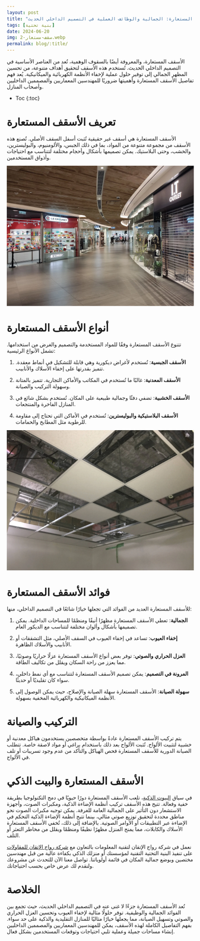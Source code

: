 ```yaml
---
layout: post
title: "الأسقف المستعارة: الجمالية والوظائف العملية في التصميم الداخلي الحديث"
tags: [بنية تحتية]
date: 2024-06-20
img: سقف-مستعار-2.webp
permalink: blog/:title/
---
```




الأسقف المستعارة، والمعروفة أيضًا بالسقوف الوهمية، تُعد من العناصر الأساسية في التصميم الداخلي الحديث. تُستخدم هذه الأسقف لتحقيق أهداف متنوعة، من تحسين المظهر الجمالي إلى توفير حلول عملية لإخفاء الأنظمة الكهربائية والميكانيكية. يُعد فهم تفاصيل الأسقف المستعارة وأهميتها ضروريًا للمهندسين المعماريين والمصممين الداخليين وأصحاب المنازل.


* Toc
{:toc}

# تعريف الأسقف المستعارة

الأسقف المستعارة هي أسقف غير حقيقية تُثبت أسفل السقف الأصلي. تُصنع هذه الأسقف من مجموعة متنوعة من المواد، بما في ذلك الجبس، والألومنيوم، والبوليسترين، والخشب، وحتى البلاستيك. يمكن تصميمها بأشكال وأحجام مختلفة لتتناسب مع احتياجات وأذواق المستخدمين.

![سقف مستعار خشبي](/assets/img/سقف-مستعار-1.webp)

# أنواع الأسقف المستعارة

تتنوع الأسقف المستعارة وفقًا للمواد المستخدمة والتصميم والغرض من استخدامها. تشمل الأنواع الرئيسية:

1. **الأسقف الجبسية**: تُستخدم لأغراض ديكورية وهي قابلة للتشكيل في أنماط معقدة. تتميز بقدرتها على إخفاء الأسلاك والأنابيب.
   
2. **الأسقف المعدنية**: غالبًا ما تُستخدم في المكاتب والأماكن التجارية. تتميز بالمتانة وسهولة التركيب والصيانة.

3. **الأسقف الخشبية**: تضفي دفئًا وجمالية طبيعية على المكان. تُستخدم بشكل شائع في المنازل الفاخرة والمنتجعات.

4. **الأسقف البلاستيكية والبوليسترين**: تُستخدم في الأماكن التي تحتاج إلى مقاومة للرطوبة مثل المطابخ والحمامات.

![سقف مستعار بلاستيكي](/assets/img/سقف-مستعار-3.webp)

# فوائد الأسقف المستعارة

للأسقف المستعارة العديد من الفوائد التي تجعلها خيارًا شائعًا في التصميم الداخلي، منها:

1. **الجمالية**: تعطي الأسقف المستعارة مظهرًا أنيقًا ومنظمًا للمساحات الداخلية. يمكن تصميمها بأشكال وألوان مختلفة لتتناسب مع الديكور العام.
   
2. **إخفاء العيوب**: تساعد في إخفاء العيوب في السقف الأصلي، مثل التشققات أو الأنابيب والأسلاك الظاهرة.
   
3. **العزل الحراري والصوتي**: توفر بعض أنواع الأسقف المستعارة عزلًا حراريًا وصوتيًا، مما يعزز من راحة السكان ويقلل من تكاليف الطاقة.

4. **المرونة في التصميم**: يمكن تصميم الأسقف المستعارة لتتناسب مع أي نمط داخلي، سواء كان تقليديًا أو حديثًا.

5. **سهولة الصيانة**: الأسقف المستعارة سهلة الصيانة والإصلاح، حيث يمكن الوصول إلى الأنظمة الميكانيكية والكهربائية المخفية بسهولة.

# التركيب والصيانة

يتم تركيب الأسقف المستعارة عادةً بواسطة متخصصين يستخدمون هياكل معدنية أو خشبية لتثبيت الألواح. تُثبت الألواح بعد ذلك باستخدام براغي أو مواد لاصقة خاصة. تتطلب الصيانة الدورية للأسقف المستعارة فحص الهياكل والتأكد من عدم وجود تسريبات أو تلف في الألواح.

# الأسقف المستعارة والبيت الذكي

في سياق [البيوت الذكية](https://rawajit.com/blog/%D9%85%D8%B2%D8%A7%D9%8A%D8%A7-%D9%88%D8%AA%D9%82%D9%86%D9%8A%D8%A7%D8%AA-%D8%A7%D9%84%D8%A8%D9%8A%D8%AA-%D8%A7%D9%84%D8%B0%D9%83%D9%8A/)، تلعب الأسقف المستعارة دورًا حيويًا في دمج التكنولوجيا بطريقة خفية وفعالة. تتيح هذه الأسقف تركيب أنظمة الإضاءة الذكية، ومكبرات الصوت، وأجهزة الاستشعار دون التأثير على الجمالية العامة للغرفة. يمكن توجيه مكبرات الصوت نحو مناطق محددة لتحقيق توزيع صوتي مثالي، بينما تتيح أنظمة الإضاءة الذكية التحكم في الإضاءة عبر التطبيقات أو الأوامر الصوتية. بالإضافة إلى ذلك، تُخفي الأسقف المستعارة الأسلاك والكابلات، مما يمنح المنزل مظهرًا نظيفًا ومنظمًا ويقلل من مخاطر التعثر أو التلف.

نعمل في شركة رواج الإتقان لتقنية المعلومات بالتعاون مع [شركة رواج الإتقان للمقاولات](https://rawajitqan.com/) على تنفيذ البنية التحتية التقنية لمؤسستك أو منزلك الذكي بكفاءة عالية من قبل مهندسين مختصين وبوضع جمالية المكان في قائمة أولوياتنا. تواصل معنا الآن للتحدث عن مشروعك ولنقدم لك عرض خاص بحسب احتياجاتك.

# الخلاصة

تُعد الأسقف المستعارة جزءًا لا غنى عنه في التصميم الداخلي الحديث، حيث تجمع بين الفوائد الجمالية والوظيفية. توفر حلولًا مثالية لإخفاء العيوب وتحسين العزل الحراري والصوتي وتسهيل الصيانة، مما يجعلها خيارًا مثاليًا للمنازل التقليدية والذكية على حد سواء. بفهم التفاصيل الكاملة لهذه الأسقف، يمكن للمهندسين المعماريين والمصممين الداخليين إنشاء مساحات جميلة وعملية تلبي احتياجات وتوقعات المستخدمين بشكل فعال.
